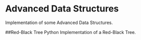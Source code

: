 # Advanced Data Structures
Implementation of some Advanced Data Structures.

##Red-Black Tree
Python Implementation of a Red-Black Tree.
